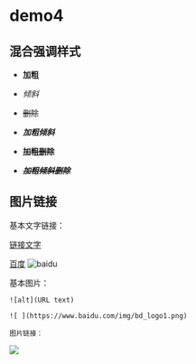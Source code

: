 # demo4


## 混合强调样式

- **加粗**
- *倾斜*
- ~~删除~~

- ***加粗倾斜***
- **~~加粗删除~~**
- ***~~加粗倾斜删除~~***


## 图片链接

基本文字链接：

   [链接文字](URL)
   
[百度](http://www.baidu.com)
![baidu](https://www.baidu.com/img/bd_logo1.png  "百度网站")

基本图片：

    ![alt](URL text)
    
    ![ ](https://www.baidu.com/img/bd_logo1.png)
    
    图片链接：

[![]( https://www.baidu.com/img/bd_logo1.png )](http://www.baidu.com)
